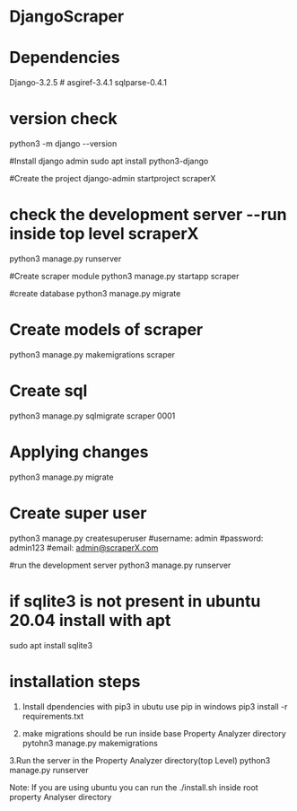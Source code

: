 # DjangoScraper

# Dependencies
Django-3.2.5    #
asgiref-3.4.1
sqlparse-0.4.1

# version check
python3 -m django --version

#Install django admin
sudo apt install python3-django

#Create the project 
django-admin startproject scraperX

# check the development server --run inside top level scraperX
python3 manage.py runserver

#Create scraper module
python3 manage.py startapp scraper

#create database 
python3 manage.py migrate

# Create models of scraper
python3 manage.py makemigrations scraper

#  Create sql
python3 manage.py sqlmigrate scraper 0001

# Applying changes 
python3 manage.py migrate

# Create super user
python3 manage.py createsuperuser
#username: admin
#password: admin123
#email: admin@scraperX.com

#run the development server
python3 manage.py runserver

# if sqlite3 is not present in ubuntu 20.04 install with apt
sudo apt install sqlite3


# installation steps
1. Install dpendencies with pip3 in ubutu use pip in windows
pip3 install -r requirements.txt

2. make migrations should be run inside base Property Analyzer directory
pytohn3 manage.py makemigrations

3.Run the server in the Property Analyzer directory(top Level)
python3 manage.py runserver

Note: If you are using ubuntu you can run the ./install.sh inside root property Analyser directory